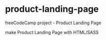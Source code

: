 # product-landing-page
freeCodeCamp project - Product Landing Page

make Product Landing Page with HTML/SASS
